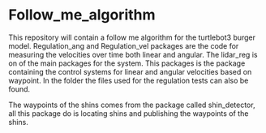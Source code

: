 # Follow_me_algorithm
This repository will contain a follow me algorithm for the turtlebot3 burger model. 
Regulation_ang and Regulation_vel packages are the code for measuring the velocities over time both linear and angular.
The lidar_reg is on of the main packages for the system. This packages is the package containing the control systems for linear and angular velocities based on waypoint. In the folder the files used for the regulation tests can also be found. 

The waypoints of the shins comes from the package called shin_detector, all this package do is locating shins and publishing the waypoints of the shins. 
